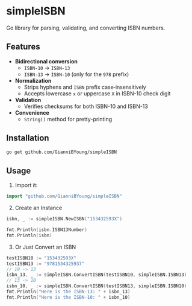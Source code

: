 # simpleISBN
Go library for parsing, validating, and converting ISBN numbers.

## Features

- **Bidirectional conversion**
  - `ISBN-10` → `ISBN-13`
  - `ISBN-13` → `ISBN-10` (only for the `978` prefix)
- **Normalization**
  - Strips hyphens and `ISBN` prefix case‑insensitively
  - Accepts lowercase `x` or uppercase `X` in ISBN-10 check digit
- **Validation**
  - Verifies checksums for both ISBN-10 and ISBN-13
- **Convenience**
  - `String()` method for pretty-printing

## Installation

```bash
go get github.com/GianniBYoung/simpleISBN
```

## Usage

1. Import it:

```go
import "github.com/GianniBYoung/simpleISBN"
```



2. Create an Instance
```go
isbn, _ := simpleISBN.NewISBN("153432593X")

fmt.Println(isbn.ISBN13Number)
fmt.Println(isbn)
```

3. Or Just Convert an ISBN
```go
testISBN10 := "153432593X"
testISBN13 := "9781534325937"
// 10 -> 13
isbn_13, _ := simpleISBN.ConvertISBN(testISBN10, simpleISBN.ISBN13)
// 13 -> 10
isbn_10, _ := simpleISBN.ConvertISBN(testISBN13, simpleISBN.ISBN10)
fmt.Println("Here is the ISBN-13: " + isbn_13)
fmt.Println("Here is the ISBN-10: " + isbn_10)

```
